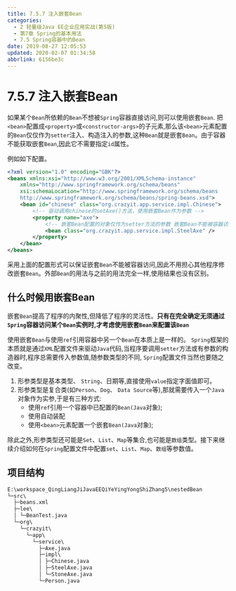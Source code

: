 ```yaml
---
title: 7.5.7 注入嵌套Bean
categories: 
  - 2 轻量级Java EE企业应用实战(第5版)
  - 第7章 Spring的基本用法
  - 7.5 Spring容器中的Bean
date: 2019-08-27 12:05:53
updated: 2020-02-07 01:34:58
abbrlink: 6156be3c
---
```

# 7.5.7 注入嵌套Bean #
如果某个`Bean`所依赖的`Bean`不想被`Spring`容器直接访问,则可以使用嵌套`Bean`.
把`<bean>`配置成`<property>`或`<constructor-args>`的子元素,那么该`<bean>`元素配置的`Bean`仅仅作为`setter`注入、构造注入的参数,这种`Bean`就是嵌套`Bean`。由于容器不能获取嵌套`Bean`,因此它不需要指定`id`属性。

例如如下配置。
```xml
<?xml version="1.0" encoding="GBK"?>
<beans xmlns:xsi="http://www.w3.org/2001/XMLSchema-instance"
    xmlns="http://www.springframework.org/schema/beans"
    xsi:schemaLocation="http://www.springframework.org/schema/beans
    http://www.springframework.org/schema/beans/spring-beans.xsd">
    <bean id="chinese" class="org.crazyit.app.service.impl.Chinese">
        <!-- 驱动调用chinese的setAxe()方法，使用嵌套Bean作为参数 -->
        <property name="axe">
            <!-- 嵌套Bean配置的对象仅作为setter方法的参数 嵌套Bean不能被容器访问，因此无需指定id属性 -->
            <bean class="org.crazyit.app.service.impl.SteelAxe" />
        </property>
    </bean>
</beans>
```
采用上面的配置形式可以保证嵌套`Bean`不能被容器访问,因此不用担心其他程序修改嵌套`Bean`。外部`Bean`的用法与之前的用法完全一样,使用结果也没有区别。
## 什么时候用嵌套Bean ##
嵌套`Bean`提高了程序的内聚性,但降低了程序的灵活性。**只有在完全确定无须通过`Spring`容器访问某个`Bean`实例时,才考虑使用嵌套`Bean`来配置该`Bean`**

使用嵌套`Bean`与使用`ref`引用容器中另一个`Bean`在本质上是一样的。
`Spring`框架的本质就是通过`XML`配置文件来驱动`Java`代码,当程序要调用`setter`方法或有参数的构造器时,程序总需要传入参数值,随参数类型的不同, `Spring`配置文件当然也要随之改变。
1. 形参类型是基本类型、 `String`、日期等,直接使用`value`指定字面值即可。
2. 形参类型是复合类(如`Person`、`Dog`、 `Data Source`等),那就需要传入一个`Java`对象作为实参,于是有三种方式:
    - 使用`ref`引用一个容器中已配置的`Bean(Java`对象);
    - 使用自动装配
    - 使用`<bean>`元素配置一个嵌套`Bean(Java`对象);

除此之外,形参类型还可能是`Set`、`List`、`Map`等集合,也可能是`数组`类型。接下来继续介绍如何在`Spring`配置文件中配置`set`、`List`、`Map`、`数组`等参数值。

## 项目结构 ##
```cmd
E:\workspace_QingLiangJiJavaEEQiYeYingYongShiZhang5\nestedBean
└─src\
  ├─beans.xml
  ├─lee\
  │ └─BeanTest.java
  └─org\
    └─crazyit\
      └─app\
        └─service\
          ├─Axe.java
          ├─impl\
          │ ├─Chinese.java
          │ ├─SteelAxe.java
          │ └─StoneAxe.java
          └─Person.java
```


